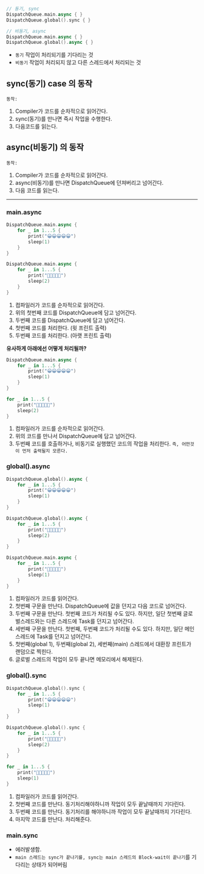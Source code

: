```swift
// 동기, sync
DispatchQueue.main.async { }
DispatchQueue.global().sync { }

// 비동기, async
DispatchQueue.main.async { }
DispatchQueue.global().async { }
```

- `동기` 작업이 처리되기를 기다리는 것
- `비동기` 작업이 처리되지 않고 다른 스레드에서 처리되는 것

## sync(동기) case 의 동작

`동작:`

1. Compiler가 코드를 순차적으로 읽어간다.
2. sync(동기)를 만나면 즉시 작업을 수행한다.
3. 다음코드를 읽는다.

## async(비동기) 의 동작

`동작:` 

1. Compiler가 코드를 순차적으로 읽어간다.
2. async(비동기)를 만나면 DispatchQueue에 던져버리고 넘어간다.
3. 다음 코드를 읽는다.

---

### main.async

```swift
DispatchQueue.main.async {
    for _ in 1...5 {
        print("😀😀😀😀😀")
        sleep(1)
    }
}

DispatchQueue.main.async {
    for _ in 1...5 {
        print("🥶🥶🥶🥶🥶")
        sleep(2)
    }
}
```

1. 컴파일러가 코드를 순차적으로 읽어간다.
2. 위의 첫번째 코드를 DispatchQueue에 담고 넘어간다.
3. 두번째 코드를 DispatchQueue에 담고 넘어간다.
4. 첫번째 코드를 처리한다. (윗 프린트 출력)
5. 두번째 코드를 처리한다. (아랫 프린트 출력)

**유사하게 아래에선 어떻게 처리될까?**

```swift
DispatchQueue.main.async {
    for _ in 1...5 {
        print("😀😀😀😀😀")
        sleep(1)
    }
}

for _ in 1...5 {
    print("🥶🥶🥶🥶🥶")
    sleep(2)
}
```

1. 컴파일러가 코드를 순차적으로 읽어간다.
2. 위의 코드를 만나서 DispatchQueue에 담고 넘어간다.
3. 두번째 코드를 호출하거나, 비동기로 실행했던 코드의 작업을 처리한다.
`즉, 어떤것이 먼저 출력될지 모른다.`

### global().async

```swift
DispatchQueue.global().async {
    for _ in 1...5 {
        print("😀😀😀😀😀")
        sleep(1)
    }
}

DispatchQueue.global().async {
    for _ in 1...5 {
        print("🥶🥶🥶🥶🥶")
        sleep(2)
    }
}

DispatchQueue.main.async {
    for _ in 1...5 {
        print("🥵🥵🥵🥵🥵")
        sleep(1)
    }
}
```

1. 컴파일러가 코드를 읽어간다.
2. 첫번째 구문을 만난다. DispatchQueue에 값을 던지고 다음 코드로 넘어간다.
3. 두번째 구문을 만난다. 첫번째 코드가 처리될 수도 있다. 하지만, 일단 첫번째 글로벌스레드와는 다른 스레드에 Task를 던지고 넘어간다.
4. 세번째 구문을 만난다. 첫번째, 두번째 코드가 처리될 수도 있다. 하지만, 일단 메인스레드에 Task를 던지고 넘어간다.
5. 첫번째(global 1), 두번째(global 2), 세번째(main) 스레드에서 대환장 프린트가 랜덤으로 찍힌다.
6. 글로벌 스레드의 작업이 모두 끝나면 메모리에서 해제된다.

### global().sync

```swift
DispatchQueue.global().sync {
    for _ in 1...5 {
        print("😀😀😀😀😀")
        sleep(1)
    }
}

DispatchQueue.global().sync {
    for _ in 1...5 {
        print("🥶🥶🥶🥶🥶")
        sleep(2)
    }
}

for _ in 1...5 {
    print("🥵🥵🥵🥵🥵")
    sleep(1)
}
```

1. 컴파일러가 코드를 읽어간다.
2. 첫번째 코드를 만난다. 동기처리해야하니까 작업이 모두 끝날때까지 기다린다.
3. 두번째 코드를 만난다. 동기처리를 해야하니까 작업이 모두 끝날때까지 기다린다.
4. 마지막 코드를 만난다. 처리해준다.

### main.sync

- 에러발생함.
- `main 스레드는 sync가 끝나기를, sync는 main 스레드의 Block-wait이 끝나기`를 기다리는 상태가 되어버림
